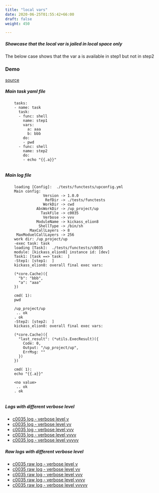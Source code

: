 ```yaml
---
title: "local vars"
date: 2020-06-25T01:55:42+66:00
draft: false
weight: 450

---
```


##### Showcase that the local var is jailed in local space only

The below case shows that the var a is available in step1 but not in step2


### Demo








[source](https://github.com/upcmd/up/blob/master/tests/functests/c0035.yml)

##### Main task yaml file
```
    tasks:
    - name: task
      task:
      - func: shell
        name: step1
        vars:
          a: aaa
          b: bbb
        do:
        - pwd
      - func: shell
        name: step2
        do:
        - echo "{{.a}}"
    
```
##### Main log file
```
    loading [Config]:  ./tests/functests/upconfig.yml
    Main config:
                 Version -> 1.0.0
                  RefDir -> ./tests/functests
                 WorkDir -> cwd
              AbsWorkDir -> /up_project/up
                TaskFile -> c0035
                 Verbose -> vvv
              ModuleName -> kickass_elion8
               ShellType -> /bin/sh
           MaxCallLayers -> 8
     MaxModuelCallLayers -> 256
    work dir: /up_project/up
    -exec task: task
    loading [Task]:  ./tests/functests/c0035
    module: [kickass_elion8] instance id: [dev]
    Task1: [task ==> task:  ]
    -Step1: [step1:  ]
    kickass_elion8: overall final exec vars:
    
    (*core.Cache)({
      "b": "bbb",
      "a": "aaa"
    })
    
    cmd( 1):
    pwd
    
    /up_project/up
     .. ok
    . ok
    -Step2: [step2:  ]
    kickass_elion8: overall final exec vars:
    
    (*core.Cache)({
      "last_result": (*utils.ExecResult)({
        Code: 0,
        Output: "/up_project/up",
        ErrMsg: ""
      })
    })
    
    cmd( 1):
    echo "{{.a}}"
    
    <no value>
     .. ok
    . ok
    
```


##### Logs with different verbose level
* [c0035 log - verbose level v](../../logs/c0035_v)
* [c0035 log - verbose level vv](../../logs/c0035_vv)
* [c0035 log - verbose level vvv](../../logs/c0035_vvvv)
* [c0035 log - verbose level vvvv](../../logs/c0035_vvvv)
* [c0035 log - verbose level vvvvv](../../logs/c0035_vvvvv)

##### Raw logs with different verbose level
* [c0035 raw log - verbose level v](../../reflogs/c0035_v.log)
* [c0035 raw log - verbose level vv](../../reflogs/c0035_vv.log)
* [c0035 raw log - verbose level vvv](../../reflogs/c0035_vvv.log)
* [c0035 raw log - verbose level vvvv](../../reflogs/c0035_vvvv.log)
* [c0035 raw log - verbose level vvvvv](../../reflogs/c0035_vvvvv.log)







